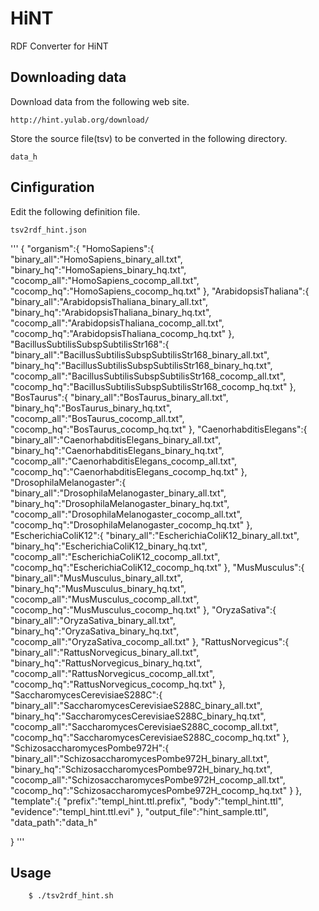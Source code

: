 # HiNT

RDF Converter for HiNT

## Downloading data
Download data from the following web site.

    http://hint.yulab.org/download/

Store the source file(tsv) to be converted in the following directory.

    data_h

## Cinfiguration
Edit the following definition file.

    tsv2rdf_hint.json


'''
{
	"organism":{
		"HomoSapiens":{
			"binary_all":"HomoSapiens_binary_all.txt",
			"binary_hq":"HomoSapiens_binary_hq.txt",
			"cocomp_all":"HomoSapiens_cocomp_all.txt",
			"cocomp_hq":"HomoSapiens_cocomp_hq.txt"
		},
		"ArabidopsisThaliana":{
			"binary_all":"ArabidopsisThaliana_binary_all.txt",
			"binary_hq":"ArabidopsisThaliana_binary_hq.txt",
			"cocomp_all":"ArabidopsisThaliana_cocomp_all.txt",
			"cocomp_hq":"ArabidopsisThaliana_cocomp_hq.txt"
		},
		"BacillusSubtilisSubspSubtilisStr168":{
			"binary_all":"BacillusSubtilisSubspSubtilisStr168_binary_all.txt",
			"binary_hq":"BacillusSubtilisSubspSubtilisStr168_binary_hq.txt",
			"cocomp_all":"BacillusSubtilisSubspSubtilisStr168_cocomp_all.txt",
			"cocomp_hq":"BacillusSubtilisSubspSubtilisStr168_cocomp_hq.txt"
		},
		"BosTaurus":{
			"binary_all":"BosTaurus_binary_all.txt",
			"binary_hq":"BosTaurus_binary_hq.txt",
			"cocomp_all":"BosTaurus_cocomp_all.txt",
			"cocomp_hq":"BosTaurus_cocomp_hq.txt"
		},
		"CaenorhabditisElegans":{
			"binary_all":"CaenorhabditisElegans_binary_all.txt",
			"binary_hq":"CaenorhabditisElegans_binary_hq.txt",
			"cocomp_all":"CaenorhabditisElegans_cocomp_all.txt",
			"cocomp_hq":"CaenorhabditisElegans_cocomp_hq.txt"
		},
		"DrosophilaMelanogaster":{
			"binary_all":"DrosophilaMelanogaster_binary_all.txt",
			"binary_hq":"DrosophilaMelanogaster_binary_hq.txt",
			"cocomp_all":"DrosophilaMelanogaster_cocomp_all.txt",
			"cocomp_hq":"DrosophilaMelanogaster_cocomp_hq.txt"
		},
		"EscherichiaColiK12":{
			"binary_all":"EscherichiaColiK12_binary_all.txt",
			"binary_hq":"EscherichiaColiK12_binary_hq.txt",
			"cocomp_all":"EscherichiaColiK12_cocomp_all.txt",
			"cocomp_hq":"EscherichiaColiK12_cocomp_hq.txt"
		},
		"MusMusculus":{
			"binary_all":"MusMusculus_binary_all.txt",
			"binary_hq":"MusMusculus_binary_hq.txt",
			"cocomp_all":"MusMusculus_cocomp_all.txt",
			"cocomp_hq":"MusMusculus_cocomp_hq.txt"
		},
		"OryzaSativa":{
			"binary_all":"OryzaSativa_binary_all.txt",
			"binary_hq":"OryzaSativa_binary_hq.txt",
			"cocomp_all":"OryzaSativa_cocomp_all.txt"
		},
		"RattusNorvegicus":{
			"binary_all":"RattusNorvegicus_binary_all.txt",
			"binary_hq":"RattusNorvegicus_binary_hq.txt",
			"cocomp_all":"RattusNorvegicus_cocomp_all.txt",
			"cocomp_hq":"RattusNorvegicus_cocomp_hq.txt"
		},
		"SaccharomycesCerevisiaeS288C":{
			"binary_all":"SaccharomycesCerevisiaeS288C_binary_all.txt",
			"binary_hq":"SaccharomycesCerevisiaeS288C_binary_hq.txt",
			"cocomp_all":"SaccharomycesCerevisiaeS288C_cocomp_all.txt",
			"cocomp_hq":"SaccharomycesCerevisiaeS288C_cocomp_hq.txt"
		},
		"SchizosaccharomycesPombe972H":{
			"binary_all":"SchizosaccharomycesPombe972H_binary_all.txt",
			"binary_hq":"SchizosaccharomycesPombe972H_binary_hq.txt",
			"cocomp_all":"SchizosaccharomycesPombe972H_cocomp_all.txt",
			"cocomp_hq":"SchizosaccharomycesPombe972H_cocomp_hq.txt"
		}
	},
	"template":{
		"prefix":"templ_hint.ttl.prefix",
		"body":"templ_hint.ttl",
		"evidence":"templ_hint.ttl.evi"
	},
	"output_file":"hint_sample.ttl",
	"data_path":"data_h"

}
'''

## Usage

        $ ./tsv2rdf_hint.sh

